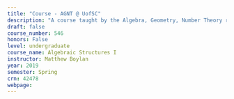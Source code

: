 ```yaml
---
title: "Course - AGNT @ UofSC"
description: "A course taught by the Algebra, Geometry, Number Theory research group at the University of South Carolina"
draft: false
course_number: 546
honors: False
level: undergraduate
course_name: Algebraic Structures I
instructor: Matthew Boylan
year: 2019
semester: Spring
crn: 42478
webpage:
---
```

